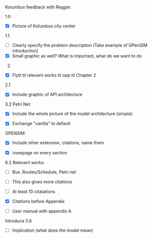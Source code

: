 Kolumbus feedback with Reggie: 

1.0 
- [X] Picture of Kolumbus city center

1.1
- [ ] Clearly specify the problem description
(Take example of GPenSIM introduction)
- [X] Small graphic as well? 
What is important, what do we want to do

 2. 
 - [X] Flytt til relevant works til opp til Chapter 2 

 2.1 
 - [X] Include graphic of API architecture 

3.2 Petri Net
- [X] Include the whole picture of the model architecture (simple) 

- [X] Exchange "vanilla" to default 

GPENSIM: 
- [X] Include other extension, citations, name them. 


- [X] \newpage on every section 

6.2
Relevant works: 
- [ ] Bus ,Routes/Schedule, Petri net 
- [ ] This also gives more citations 
- [ ] At least 10 citatations 

- [X] Citations before Appendix 
- [ ] User manual with appendix A 

Introduce 5.6
- [ ] Implication (what does the model mean)
